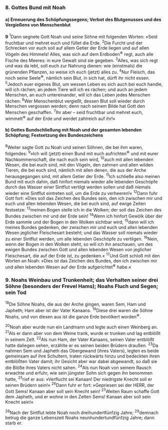 ### 8. Gottes Bund mit Noah

#### a) Erneuerung des Schöpfungssegens; Verbot des Blutgenusses und des Vergießens von Menschenblut

__9__
<sup>1</sup>Dann segnete Gott Noah und seine Söhne mit folgenden Worten: »Seid fruchtbar und mehret euch und füllet die Erde.
<sup>2</sup>Die Furcht und der Schrecken vor euch soll auf allem Getier der Erde liegen und auf allen Vögeln des Himmels! Alles, was sich auf dem Erdboden<sup title="oder: Lande">&#x2732;</sup> regt, auch alle Fische des Meeres: in eure Gewalt sind sie gegeben.
<sup>3</sup>Alles, was sich regt und was da lebt, soll euch zur Nahrung dienen: wie (einstmals) die grünenden Pflanzen, so weise ich euch (jetzt) alles zu.
<sup>4</sup>Nur Fleisch, das noch seine Seele<sup title="oder: Lebenskraft">&#x2732;</sup>, nämlich sein Blut, in sich hat, dürft ihr nicht essen.
<sup>5</sup>Jedoch euer eigenes Blut, um wessen Leben es sich auch bei euch handle, will ich rächen; an jedem Tiere will ich es rächen; und auch an jedem Menschen, an euch untereinander, will ich das Leben jedes Menschen rächen:
<sup>6</sup>Wer Menschenblut vergießt, dessen Blut soll wieder durch Menschen vergossen werden; denn nach seinem Bilde hat Gott den Menschen geschaffen.
<sup>7</sup>Ihr aber – seid fruchtbar und mehret euch, wimmelt<sup title="oder: seid regsam">&#x2732;</sup> auf der Erde und werdet zahlreich auf ihr!«

#### b) Gottes Bundschließung mit Noah und der gesamten lebenden Schöpfung; Festsetzung des Bundeszeichens

<sup>8</sup>Weiter sagte Gott zu Noah und seinen Söhnen, die bei ihm waren, folgendes:
<sup>9</sup>»Ich will (jetzt) einen Bund mit euch aufrichten<sup title="oder: schließen">&#x2732;</sup> und mit eurer Nachkommenschaft, die nach euch sein wird,
<sup>10</sup>auch mit allen lebenden Wesen, die bei euch sind, mit den Vögeln, den zahmen und allen wilden Tieren, die bei euch sind, nämlich mit allen denen, die aus der Arche herausgegangen sind, mit allem Getier der Erde.
<sup>11</sup>Ich schließe also meinen Bund mit euch dahin, daß hinfort niemals wieder alle lebenden Geschöpfe durch das Wasser einer Sintflut vertilgt werden sollen und daß niemals wieder eine Sintflut eintreten soll, um die Erde zu verheeren!«
<sup>12</sup>Dann fuhr Gott fort: »Dies soll das Zeichen des Bundes sein, den ich zwischen mir und euch und allen lebenden Wesen, die bei euch sind, auf ewige Zeiten festsetze:
<sup>13</sup>meinen Bogen stelle ich in die Wolken; der soll das Zeichen des Bundes zwischen mir und der Erde sein!
<sup>14</sup>Wenn ich hinfort Gewölk über der Erde sammle und der Bogen in den Wolken sichtbar wird,
<sup>15</sup>dann will ich meines Bundes gedenken, der zwischen mir und euch und allen lebenden Wesen jeglicher Fleischesart besteht; und das Wasser soll niemals wieder zu einer Sintflut werden, um alle lebenden Geschöpfe zu vertilgen.
<sup>16</sup>Nein, wenn der Bogen in den Wolken steht, so will ich ihn anschauen, um des ewigen Bundes zwischen Gott und allen lebenden Wesen von jeglicher Fleischesart, die auf der Erde ist, zu gedenken.«
<sup>17</sup>Und Gott schloß mit den Worten an Noah: »Dies ist das Zeichen des Bundes, den ich zwischen mir und allen lebenden Wesen auf der Erde aufgerichtet<sup title="oder: geschlossen">&#x2732;</sup> habe.«

### 9. Noahs Weinbau und Trunkenheit; das Verhalten seiner drei Söhne (besonders der Frevel Hams); Noahs Fluch und Segen; sein Tod

<sup>18</sup>Die Söhne Noahs, die aus der Arche gingen, waren Sem, Ham und Japheth; Ham aber ist der Vater Kanaans.
<sup>19</sup>Diese drei waren die Söhne Noahs, und von diesen aus ist die ganze Erde bevölkert worden<sup title="= stammt die ganze Erdbevölkerung ab">&#x2732;</sup>.

<sup>20</sup>Noah aber wurde nun ein Landmann und legte auch einen Weinberg an.
<sup>21</sup>Als er dann aber von dem Weine trank, wurde er trunken und lag entblößt in seinem Zelt.
<sup>22</sup>Als nun Ham, der Vater Kanaans, seinen Vater entblößt hatte daliegen sehen, erzählte er es seinen beiden Brüdern draußen.
<sup>23</sup>Da nahmen Sem und Japheth das Obergewand (ihres Vaters), legten es beide gemeinsam auf ihre Schultern, traten rückwärts hinzu und bedeckten ihren entblößten Vater damit; ihr Gesicht aber war dabei abgewandt, so daß sie die Blöße ihres Vaters nicht sahen.
<sup>24</sup>Als nun Noah von seinem Rausch erwachte und erfuhr, wie sein jüngster Sohn sich gegen ihn benommen hatte,
<sup>25</sup>rief er aus: »Verflucht sei Kanaan! Der niedrigste Knecht soll er seinen Brüdern sein!«
<sup>26</sup>Dann fuhr er fort: »Gepriesen sei der HERR, der Gott Sems! Kanaan aber soll sein Knecht sein!
<sup>27</sup>Weiten Raum schaffe Gott dem Japheth, und er wohne in den Zelten Sems! Kanaan aber soll sein Knecht sein!«

<sup>28</sup>Nach der Sintflut lebte Noah noch dreihundertfünfzig Jahre;
<sup>29</sup>demnach betrug die ganze Lebenszeit Noahs neunhundertundfünfzig Jahre; dann starb er.